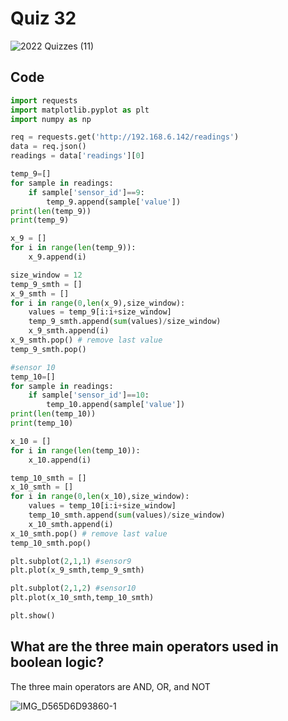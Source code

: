 # Quiz 32

![2022  Quizzes (11)](https://user-images.githubusercontent.com/112055062/211053823-aae3e5fb-7c04-44c9-a53c-f3a5370bd77e.jpg)

## Code 

```.py
import requests
import matplotlib.pyplot as plt
import numpy as np

req = requests.get('http://192.168.6.142/readings')
data = req.json()
readings = data['readings'][0]

temp_9=[]
for sample in readings:
    if sample['sensor_id']==9:
        temp_9.append(sample['value'])
print(len(temp_9))
print(temp_9)

x_9 = []
for i in range(len(temp_9)):
    x_9.append(i)

size_window = 12
temp_9_smth = []
x_9_smth = []
for i in range(0,len(x_9),size_window):
    values = temp_9[i:i+size_window]
    temp_9_smth.append(sum(values)/size_window)
    x_9_smth.append(i)
x_9_smth.pop() # remove last value
temp_9_smth.pop()

#sensor 10
temp_10=[]
for sample in readings:
    if sample['sensor_id']==10:
        temp_10.append(sample['value'])
print(len(temp_10))
print(temp_10)

x_10 = []
for i in range(len(temp_10)):
    x_10.append(i)

temp_10_smth = []
x_10_smth = []
for i in range(0,len(x_10),size_window):
    values = temp_10[i:i+size_window]
    temp_10_smth.append(sum(values)/size_window)
    x_10_smth.append(i)
x_10_smth.pop() # remove last value
temp_10_smth.pop()

plt.subplot(2,1,1) #sensor9
plt.plot(x_9_smth,temp_9_smth)

plt.subplot(2,1,2) #sensor10
plt.plot(x_10_smth,temp_10_smth)

plt.show()
```

## What are the three main operators used in boolean logic?
The three main operators are AND, OR, and NOT

![IMG_D565D6D93860-1](https://user-images.githubusercontent.com/112055062/211055249-4da60b01-f278-47f9-b004-b9255e561eae.jpeg)
